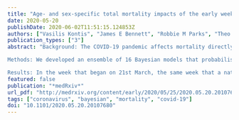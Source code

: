 ```yaml
---
title: "Age- and sex-specific total mortality impacts of the early weeks of the COVID-19 pandemic in England and Wales: Application of a Bayesian model ensemble to mortality statistics"
date: 2020-05-20
publishDate: 2020-06-02T11:51:15.124853Z
authors: ["Vasilis Kontis", "James E Bennett", "Robbie M Parks", "Theo Rashid", "Jonathan Pearson-Stuttard", "Perviz Asaria", "Michel Guillot", "Marta Blangiardo", "Majid Ezzati"]
publication_types: ["3"]
abstract: "Background: The COVID-19 pandemic affects mortality directly through infection as well as through changes in the social, environmental and healthcare determinants of health. The impacts on mortality are likely to vary, in both magnitude and timing, by age and sex. Our aim was to estimate the total mortality impacts of the pandemic, by sex, age group and week. \n

Methods: We developed an ensemble of 16 Bayesian models that probabilistically estimate the weekly number of deaths that would be expected had the COVID-19 pandemic not occurred. The models account for seasonality of death rates, medium-long-term trends in death rates, the impact of temperature on death rates, association of death rates in each week on those in preceding week(s), and the impact of bank holidays. We used data from January 2010 through mid-February 2020 (i.e., week starting 15th February 2020) to estimate the parameters of each model, which was then used to predict the number of deaths for subsequent weeks as estimates of death rates if the pandemic had not occurred. We subtracted these estimates from the actual reported number of deaths to measure the total mortality impact of the pandemic. \n

Results: In the week that began on 21st March, the same week that a national lockdown was put in place, there was a > 92% probability that there were more deaths in men and women aged ≥ 45 years than would occur in the absence of the pandemic; the probability was 100% from the subsequent week. Taken over the entire period from mid-February to 8th May 2020, there were an estimated ∼ 49,200 (44,700-53,300) or 43% (37-48) more deaths than would be expected had the pandemic not taken place. 22,900 (19,300-26,100) of these deaths were in females (40% (32-48) higher than if there had not been a pandemic), and 26,300 (23,800-28,700) in males (46% (40-52) higher). The largest number of excess deaths occurred among women aged &gt;85 years (12,400; 9,300-15,300), followed by men aged > 85 years (9,600; 7,800-11,300) and 75-84 years (9,000; 7,500-10,300). The cause of death assigned to the majority (37,295) of these excess deaths was COVID-19. There was nonetheless a &gt;99.99% probability that there has been an increase in deaths assigned to other causes in those aged ≥45 years. However, by the 8th of May, the all-cause excess mortality had become virtually equal to deaths assigned to COVID-19, and non-COVID excess deaths had diminished to close to zero, or possibly become negative, in all age-sex groups. Interpretation: The death toll of COVID-19 pandemic, in middle and older ages, is substantially larger than the number of deaths reported as a result of confirmed infection, and was visible in vital statistics when the national lockdown was put in place. When all-cause mortality is considered, the mortality impact of the pandemic on men and women is more similar than when comparing deaths assigned to COVID-19 as underlying cause of death."
featured: false
publication: "*medRxiv*"
url_pdf: "http://medrxiv.org/content/early/2020/05/25/2020.05.20.20107680.abstract"
tags: ["coronavirus", "bayesian", "mortality", "covid-19"]
doi: "10.1101/2020.05.20.20107680"
---
```


